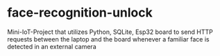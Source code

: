 # face-recognition-unlock
Mini-IoT-Project that utilizes Python, SQLite, Esp32 board to send HTTP requests between the laptop and the board whenever a familiar face is detected in an external camera
